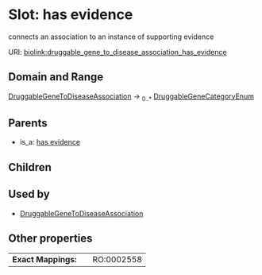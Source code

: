 
# Slot: has evidence


connects an association to an instance of supporting evidence

URI: [biolink:druggable_gene_to_disease_association_has_evidence](https://w3id.org/biolink/vocab/druggable_gene_to_disease_association_has_evidence)


## Domain and Range

[DruggableGeneToDiseaseAssociation](DruggableGeneToDiseaseAssociation.md) &#8594;  <sub>0..\*</sub> [DruggableGeneCategoryEnum](DruggableGeneCategoryEnum.md)

## Parents

 *  is_a: [has evidence](has_evidence.md)

## Children


## Used by

 * [DruggableGeneToDiseaseAssociation](DruggableGeneToDiseaseAssociation.md)

## Other properties

|  |  |  |
| --- | --- | --- |
| **Exact Mappings:** | | RO:0002558 |

